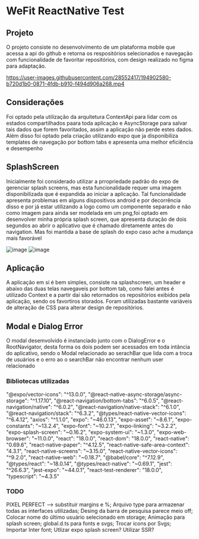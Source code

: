 # WeFit ReactNative Test

## Projeto

O projeto consiste no desenvolvimento de um plataforma mobile que acessa a api do github e retorna os respositórios 
selecionados e navegação com funcionalidade de favoritar repositórios, com design realizado no figma para adaptação.

https://user-images.githubusercontent.com/28552417/194902580-b720d1b0-0871-4fdb-b910-f494d906a268.mp4

## Considerações

Foi optado pela utilização da arquitetura ContextApi para lidar com os estados compartilhados paara toda aplicação
e AsyncStorage para salvar tais dados que forem favoritados, assim a aplicação não perde estes dados. Além disso foi
optado pela criação utilizando expo que ja disponibiliza templates de navegação por bottom tabs e apresenta uma melhor
eficiência e desempenho

## SplashScreen

Inicialmente foi considerado utilizar a prropriedade padrão do expo de gerenciar splash screens, mas esta funcionalidade
requer uma imagem disponibilizada que é expandida ao iniciar a aplicação. Tal funcionalidade apresenta problemas em alguns
dispositivos android e por decorrência disso e por já estar utilizando a logo como um componente separado e não como imagem
para ainda ser modelada em um png,foi optado em desenvolver minha própria splash screen, que apresenta duração de dois segundos
ao abrir o aplicativo que é chamado diretamente antes do navigation. Mas foi mantida a base de splash do expo caso ache a mudança
mais favorável

![image](https://user-images.githubusercontent.com/28552417/194907860-75adc2ae-c5d9-4634-9972-904d153f2cb4.png)
![image](https://user-images.githubusercontent.com/28552417/194907980-6afae446-55af-42ef-aedd-6c75d4934e8c.png)

 ## Aplicação

A aplicação em si é bem simples, consiste na splashscreen, um header e abaixo das duas telas navegaveis por bottom tab,  como falei 
antes é utilizado Context e a partir daí são retornados os repositórios exibidos pela aplicação, sendo os favortiros storados. Foram 
utilizadas bastante variáveis de alteração de CSS para alterar design de repositórios.

## Modal e Dialog Error

O modal desemvolvido é instanciado junto com o DialogError e o RootNavigator, desta forma os dois podem ser acessados em toda  intância 
do aplicativo, sendo o Modal relacionado ao serachBar que lida com a troca de usuários e o erro ao o searchBar não encontrar nenhum user
relacionado

### Bibliotecas utilizadas

"@expo/vector-icons": "^13.0.0",
"@react-native-async-storage/async-storage": "^1.17.10",
"@react-navigation/bottom-tabs": "^6.0.5",
"@react-navigation/native": "^6.0.2",
"@react-navigation/native-stack": "^6.1.0",
"@react-navigation/stack": "^6.3.2",
"@types/react-native-vector-icons": "^6.4.12",
"axios": "^1.1.0",
"expo": "~46.0.13",
"expo-asset": "~8.6.1",
"expo-constants": "~13.2.4",
"expo-font": "~10.2.1",
"expo-linking": "~3.2.2",
"expo-splash-screen": "~0.16.2",
"expo-system-ui": "~1.3.0",
"expo-web-browser": "~11.0.0",
"react": "18.0.0",
"react-dom": "18.0.0",
"react-native": "0.69.6",
"react-native-paper": "^4.12.5",
"react-native-safe-area-context": "4.3.1",
"react-native-screens": "~3.15.0",
"react-native-vector-icons": "^9.2.0",
"react-native-web": "~0.18.7",
"@babel/core": "^7.12.9",
"@types/react": "~18.0.14",
"@types/react-native": "~0.69.1",
"jest": "^26.6.3",
"jest-expo": "~44.0.1",
"react-test-renderer": "18.0.0",
"typescript": "~4.3.5"

### TODO

PIXEL PERFECT --> substituir margins e %; 
Arquivo type para armazenar todas as interfaces utilizadas; 
Desing da barra de pesquisa parece meio off; 
Colocar nome do último usuário selecionado em storage; 
Animação para splash screen; 
global.d.ts para fonts e svgs; 
Trocar icons por Svgs; 
Importar Inter font; 
Utlizar expo splash screen? 
Utilizar SSR? 

